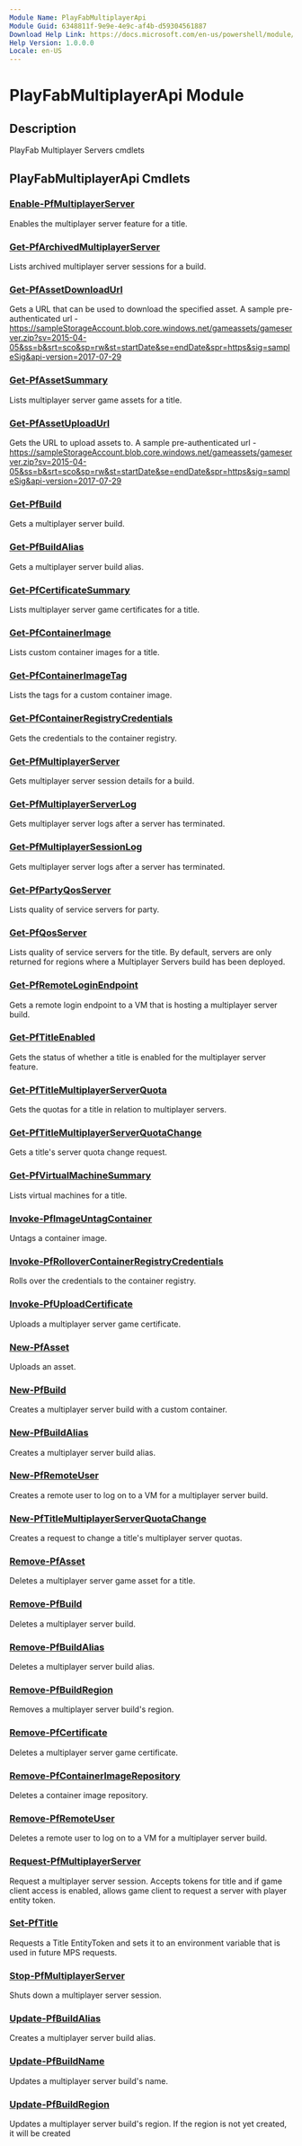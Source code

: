 ```yaml
---
Module Name: PlayFabMultiplayerApi
Module Guid: 6348811f-9e9e-4e9c-af4b-d59304561887
Download Help Link: https://docs.microsoft.com/en-us/powershell/module/playfabmultiplayerapi
Help Version: 1.0.0.0
Locale: en-US
---
```


# PlayFabMultiplayerApi Module
## Description
PlayFab Multiplayer Servers cmdlets

## PlayFabMultiplayerApi Cmdlets
### [Enable-PfMultiplayerServer](Enable-PfMultiplayerServer.md)
Enables the multiplayer server feature for a title.

### [Get-PfArchivedMultiplayerServer](Get-PfArchivedMultiplayerServer.md)
Lists archived multiplayer server sessions for a build.

### [Get-PfAssetDownloadUrl](Get-PfAssetDownloadUrl.md)
Gets a URL that can be used to download the specified asset.
A sample pre-authenticated url - https://sampleStorageAccount.blob.core.windows.net/gameassets/gameserver.zip?sv=2015-04-05&ss=b&srt=sco&sp=rw&st=startDate&se=endDate&spr=https&sig=sampleSig&api-version=2017-07-29

### [Get-PfAssetSummary](Get-PfAssetSummary.md)
Lists multiplayer server game assets for a title.

### [Get-PfAssetUploadUrl](Get-PfAssetUploadUrl.md)
Gets the URL to upload assets to.
A sample pre-authenticated url - https://sampleStorageAccount.blob.core.windows.net/gameassets/gameserver.zip?sv=2015-04-05&ss=b&srt=sco&sp=rw&st=startDate&se=endDate&spr=https&sig=sampleSig&api-version=2017-07-29

### [Get-PfBuild](Get-PfBuild.md)
Gets a multiplayer server build.

### [Get-PfBuildAlias](Get-PfBuildAlias.md)
Gets a multiplayer server build alias.

### [Get-PfCertificateSummary](Get-PfCertificateSummary.md)
Lists multiplayer server game certificates for a title.

### [Get-PfContainerImage](Get-PfContainerImage.md)
Lists custom container images for a title.

### [Get-PfContainerImageTag](Get-PfContainerImageTag.md)
Lists the tags for a custom container image.

### [Get-PfContainerRegistryCredentials](Get-PfContainerRegistryCredentials.md)
Gets the credentials to the container registry.

### [Get-PfMultiplayerServer](Get-PfMultiplayerServer.md)
Gets multiplayer server session details for a build.

### [Get-PfMultiplayerServerLog](Get-PfMultiplayerServerLog.md)
Gets multiplayer server logs after a server has terminated.

### [Get-PfMultiplayerSessionLog](Get-PfMultiplayerSessionLog.md)
Gets multiplayer server logs after a server has terminated.

### [Get-PfPartyQosServer](Get-PfPartyQosServer.md)
Lists quality of service servers for party.

### [Get-PfQosServer](Get-PfQosServer.md)
Lists quality of service servers for the title.
By default, servers are only returned for regions where a Multiplayer Servers build has been deployed.

### [Get-PfRemoteLoginEndpoint](Get-PfRemoteLoginEndpoint.md)
Gets a remote login endpoint to a VM that is hosting a multiplayer server build.

### [Get-PfTitleEnabled](Get-PfTitleEnabled.md)
Gets the status of whether a title is enabled for the multiplayer server feature.

### [Get-PfTitleMultiplayerServerQuota](Get-PfTitleMultiplayerServerQuota.md)
Gets the quotas for a title in relation to multiplayer servers.

### [Get-PfTitleMultiplayerServerQuotaChange](Get-PfTitleMultiplayerServerQuotaChange.md)
Gets a title's server quota change request.

### [Get-PfVirtualMachineSummary](Get-PfVirtualMachineSummary.md)
Lists virtual machines for a title.

### [Invoke-PfImageUntagContainer](Invoke-PfImageUntagContainer.md)
Untags a container image.

### [Invoke-PfRolloverContainerRegistryCredentials](Invoke-PfRolloverContainerRegistryCredentials.md)
Rolls over the credentials to the container registry.

### [Invoke-PfUploadCertificate](Invoke-PfUploadCertificate.md)
Uploads a multiplayer server game certificate.

### [New-PfAsset](New-PfAsset.md)
Uploads an asset.

### [New-PfBuild](New-PfBuild.md)
Creates a multiplayer server build with a custom container.

### [New-PfBuildAlias](New-PfBuildAlias.md)
Creates a multiplayer server build alias.

### [New-PfRemoteUser](New-PfRemoteUser.md)
Creates a remote user to log on to a VM for a multiplayer server build.

### [New-PfTitleMultiplayerServerQuotaChange](New-PfTitleMultiplayerServerQuotaChange.md)
Creates a request to change a title's multiplayer server quotas.

### [Remove-PfAsset](Remove-PfAsset.md)
Deletes a multiplayer server game asset for a title.

### [Remove-PfBuild](Remove-PfBuild.md)
Deletes a multiplayer server build.

### [Remove-PfBuildAlias](Remove-PfBuildAlias.md)
Deletes a multiplayer server build alias.

### [Remove-PfBuildRegion](Remove-PfBuildRegion.md)
Removes a multiplayer server build's region.

### [Remove-PfCertificate](Remove-PfCertificate.md)
Deletes a multiplayer server game certificate.

### [Remove-PfContainerImageRepository](Remove-PfContainerImageRepository.md)
Deletes a container image repository.

### [Remove-PfRemoteUser](Remove-PfRemoteUser.md)
Deletes a remote user to log on to a VM for a multiplayer server build.

### [Request-PfMultiplayerServer](Request-PfMultiplayerServer.md)
Request a multiplayer server session.
Accepts tokens for title and if game client access is enabled, allows game client to request a server with player entity token.

### [Set-PfTitle](Set-PfTitle.md)
Requests a Title EntityToken and sets it to an environment variable that is used in future MPS requests.

### [Stop-PfMultiplayerServer](Stop-PfMultiplayerServer.md)
Shuts down a multiplayer server session.

### [Update-PfBuildAlias](Update-PfBuildAlias.md)
Creates a multiplayer server build alias.

### [Update-PfBuildName](Update-PfBuildName.md)
Updates a multiplayer server build's name.

### [Update-PfBuildRegion](Update-PfBuildRegion.md)
Updates a multiplayer server build's region.
If the region is not yet created, it will be created

